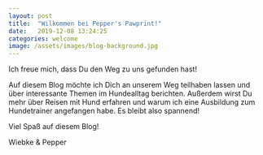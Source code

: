 ```yaml
---
layout: post
title:  "Wilkommen bei Pepper's Pawprint!"
date:   2019-12-08 13:24:25
categories: welcome
image: /assets/images/blog-background.jpg
---
```

Ich freue mich, dass Du den Weg zu uns gefunden hast!

Auf diesem Blog möchte ich Dich an unserem Weg teilhaben lassen und über interessante Themen im Hundealltag berichten. Außerdem wirst Du mehr über Reisen mit Hund erfahren und warum ich eine Ausbildung zum Hundetrainer angefangen habe. Es bleibt also spannend!

Viel Spaß auf diesem Blog!

Wiebke & Pepper
